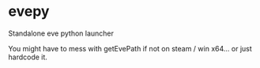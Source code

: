 # evepy

Standalone eve python launcher

You might have to mess with getEvePath if not on steam / win x64... or just hardcode it.
